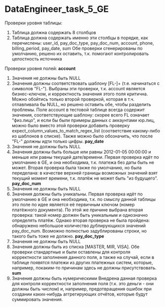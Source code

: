 # DataEngineer_task_5_GE

Проверки уровня таблицы:
1. Таблица должна содержать 8 столбцов
2. Таблица должна содержать именно эти столбцы в порядке, как перечислены: user_id, pay_doc_type, pay_doc_num, account, phone, billing_period, pay_date, sum
Обе проверки сгенерированы по умолчанию, решено их оставить, т.к. помогают контролировать целостность источника

Проверки уровня полей:
**account**
1. Значения не должны быть NULL
2. Значения должны соответствовать шаблону [FL-]+ (т.е. начинаться с символов "FL-").
Выбраны эти проверки, т.к. account является бизнес-ключом, и корректность значения этого поля критична.
Можно обойтись только второй проверкой, которая в т.ч. отлавливала бы NULL, но решено оставить обе, чтобы разделить проблемы.
Поле account в тестовой таблице всегда содержит значения, соответствующие шаблону: скорее всего FL означает "физ.лицо", и если бы были примеры данных с аккаунтами юр.лиц, можно было вместо этой проверки добавить проверку expect_column_values_to_match_regex_list (соответствие какому-либо из шаблонов в списке). Также можно было обозначить, что после "FL-" должны идти только цифры.
**pay_date**
1. Значения не должны быть NULL
2. Значения должны быть больше или равны 2012-01-05 00:00:00 и меньше или равны текущей дате/времени.
Первая проверка идёт по умолчанию в GE, и она необходима, т.к. платежа без даты быть не может.
Вторая проверка была также по умолчанию, но была переделана: в качестве верхней границы возможных значений взят текущий момент времени, т.к. платёж не может быть "из будущего".
**pay_doc_num**
1. Значения не должны быть NULL
2. Значения должны быть уникальны.
Первая проверка идёт по умолчанию в GE и она необходима, т.к. по смыслу данной таблицы это поле по идее является её первичным ключом (номер платёжного документа). По этой же причине выбрана вторая проверка: такой номер должен быть уникальным и однозначно определять платёж. Однако вторая проверка не была пройдена: обнаружено небольшое количество дублирующихся значений pay_doc_num. Возможно полностью задублированы строки, но такого быть тоже не должно.
**pay_doc_type**
1. Значения не должны быть NULL
2. Значения должны быть из списка [MASTER, MIR, VISA].
Обе проверки стандартные и были оставлены для контроля корректности заполнения данного поля, а также на случай, если в таблице появятся платежи из других платежных систем, которые, например, покаким-то причинам здесь не должны присутствовать.
**sum**
1. Значения должны быть нумерическими
Внедрена данная проверка для контроля корректности заполнения поля (т.к. это деньги - они должны быть числом) и, например, предотвращения ошибок при создании каких-нибудь аггрегирующих отчётов, которые будут суммировать значения.
